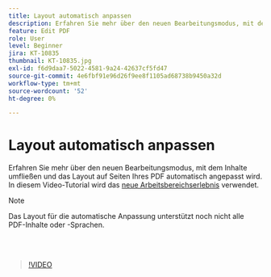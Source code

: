 ```yaml
---
title: Layout automatisch anpassen
description: Erfahren Sie mehr über den neuen Bearbeitungsmodus, mit dem Inhalte automatisch angepasst werden
feature: Edit PDF
role: User
level: Beginner
jira: KT-10835
thumbnail: KT-10835.jpg
exl-id: f6d9daa7-5022-4581-9a24-42637cf5fd47
source-git-commit: 4e6fbf91e96d26f9ee8f1105ad68738b9450a32d
workflow-type: tm+mt
source-wordcount: '52'
ht-degree: 0%

---
```


# Layout automatisch anpassen

Erfahren Sie mehr über den neuen Bearbeitungsmodus, mit dem Inhalte umfließen und das Layout auf Seiten Ihres PDF automatisch angepasst wird. In diesem Video-Tutorial wird das [neue Arbeitsbereichserlebnis](new-workspace.md) verwendet.

>[!NOTE]
>
>Das Layout für die automatische Anpassung unterstützt noch nicht alle PDF-Inhalte oder -Sprachen.

<br> 

>[!VIDEO](https://video.tv.adobe.com/v/346975?quality=12&learn=on&hidetitle=true)
